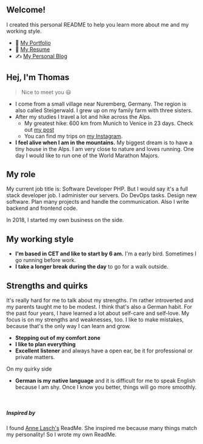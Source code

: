## Welcome!

I created this personal README to help you learn more about me and my working style.

+ :briefcase: [My Portfolio](https://www.boehringer-it.de)
+ :page_facing_up: [My Resume](https://tboehringer.de)
+ :writing_hand: [My Personal Blog](https://t-boe.de)

## Hej, I'm Thomas
> Nice to meet you :smiley:

+ I come from a small village near Nuremberg, Germany. The region is also called Steigerwald. I grew up on my family farm with three sisters.
+ After my studies I travel a lot and hike across the Alps.
  + My greatest hike: 600 km from Munich to Venice in 23 days. Check out [my post](https://www.t-boe.de/traumpfad-muenchen-venedig/)
  + You can find my trips on [my Instagram](https://instagram.com/thomasboe_/).
+ **I feel alive when I am in the mountains.** My biggest dream is to have a tiny house in the Alps. I am very close to nature and loves running. One day I would like to run one of the World Marathon Majors.

## My role
My current job title is: Software Developer PHP. But I would say it's a full stack developer job. I administer our servers. Do DevOps tasks. Design new software. Plan many projects and handle the communication. Also I write backend and frontend code.

In 2018, I started my own business on the side.

## My working style
+ **I'm based in CET and like to start by 6 am.** I'm a early bird. Sometimes I go running before work.
+ **I take a longer break during the day** to go for a walk outside.

## Strengths and quirks
It's really hard for me to talk about my strengths. I'm rather introverted and my parents taught me to be modest.  I think that's also a German habit. For the past four years, I have learned a lot about self-care and self-love. My focus is on my strengths and weaknesses, too. I like to make mistakes, because that's the only way I can learn and grow.

+ **Stepping out of my comfort zone**
+ **I like to plan everything**
+ **Excellent listener** and always have a open ear, be it for professional or private matters.

On my quirky side
+ **German is my native language** and it is difficult for me to speak English because I am shy. Once I know you better, things will go more smoothly.


<br>

##### Inspired by

I found [Anne Lasch's](https://gitlab.com/alasch/about-anne) ReadMe. She inspired me because many things match my personality! So I wrote my own ReadMe.

